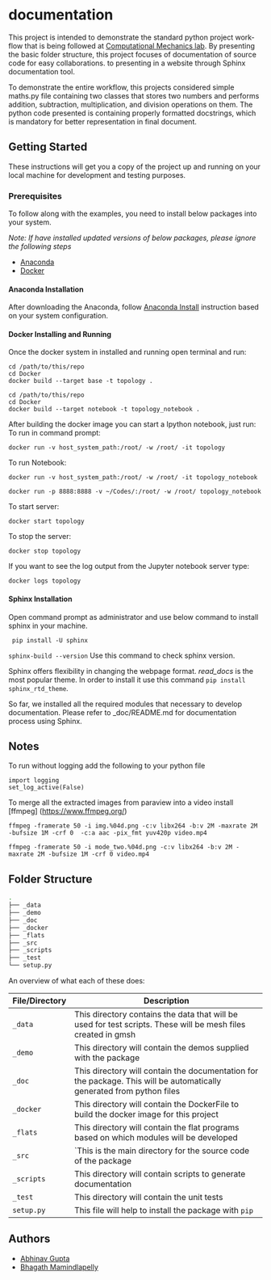 # documentation
This project is intended to demonstrate the standard python project work-flow that is being followed at [Computational Mechanics lab](https://computationalmechanics.in/). By presenting the basic folder structure, this project focuses of documentation of source code for easy collaborations. to presenting in a website through Sphinx documentation tool.

To demonstrate the entire workflow, this projects considered simple maths.py file containing two classes that stores two numbers and performs addition, subtraction, multiplication, and division operations on them. The python code presented is containing properly formatted docstrings, which is mandatory for better representation in final document.

 ## Getting Started

These instructions will get you a copy of the project up and running on your local machine for development and testing purposes. 

### Prerequisites

To follow along with the examples, you need to install below packages into your system. 

*Note: If have installed updated versions of below packages, please ignore the following steps*

* [Anaconda](https://www.anaconda.com/)
* [Docker](https://www.docker.com/products/docker-desktop)

#### Anaconda Installation

After downloading the Anaconda, follow [Anaconda Install](https://docs.anaconda.com/anaconda/install/) instruction based on your system configuration.

#### Docker Installing and Running

Once the docker system in installed and running open terminal and run:

```
cd /path/to/this/repo
cd Docker
docker build --target base -t topology .
```
```
cd /path/to/this/repo
cd Docker
docker build --target notebook -t topology_notebook .
```

After building the docker image you can start a Ipython notebook, just run:
To run in command prompt:

```
docker run -v host_system_path:/root/ -w /root/ -it topology
```
To run Notebook:
```
docker run -v host_system_path:/root/ -w /root/ -it topology_notebook

docker run -p 8888:8888 -v ~/Codes/:/root/ -w /root/ topology_notebook
```
To start server:
```
docker start topology
```
To stop the server:

```
docker stop topology
```

If you want to see the log output from the Jupyter notebook server type:

```
docker logs topology
```
#### Sphinx Installation

Open command prompt as administrator and use below command to install sphinx in your machine.

```
 pip install -U sphinx
```

 `sphinx-build --version` Use this command to check sphinx version.

Sphinx offers flexibility in changing the webpage format.  *read_docs*  is the most popular theme. In order to install it use this command  `pip install sphinx_rtd_theme`.

So far, we installed all the required modules that necessary to develop documentation. Please refer to _doc/README.md for documentation process using Sphinx.

## Notes

To run without logging add the following to your python file
```
import logging
set_log_active(False)
```
To merge all the extracted images from paraview into a video install [ffmpeg] (https://www.ffmpeg.org/)
```
ffmpeg -framerate 50 -i img.%04d.png -c:v libx264 -b:v 2M -maxrate 2M -bufsize 1M -crf 0  -c:a aac -pix_fmt yuv420p video.mp4
```
```
ffmpeg -framerate 50 -i mode_two.%04d.png -c:v libx264 -b:v 2M -maxrate 2M -bufsize 1M -crf 0 video.mp4
```

## Folder Structure


```bash
.
├── _data
├── _demo
├── _doc
├── _docker
├── _flats
├── _src
├── _scripts
├── _test
└── setup.py
```



An overview of what each of these does:

| File/Directory | Description                                                  |
| -------------- | ------------------------------------------------------------ |
| `_data`        | This directory contains the data that will be used for test scripts. These will be mesh files created in gmsh |
| `_demo`        | This directory will contain the demos supplied with the package |
| `_doc`         | This directory will contain the documentation for the package. This will be automatically generated from python files |
| `_docker`      | This directory will contain the DockerFile to build the docker image for this project |
| `_flats`       | This directory will contain the flat programs based on which modules will be developed |
| `_src`         | `This is the main directory for the source code of the package |
| `_scripts`     | This directory will contain scripts to generate documentation |
| `_test`        | This directory will contain the unit tests                   |
| `setup.py`     | This file will help to install the package with `pip`        |


## Authors
- [Abhinav Gupta](abhigupta.io)
- [Bhagath Mamindlapelly](https://github.com/bhagath555)
